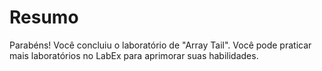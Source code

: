 # Resumo

Parabéns! Você concluiu o laboratório de "Array Tail". Você pode praticar mais laboratórios no LabEx para aprimorar suas habilidades.
